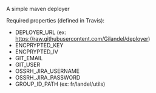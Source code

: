 A simple maven deployer

Required properties (defined in Travis):
- DEPLOYER_URL (ex: https://raw.githubusercontent.com/Gilandel/deployer)
- ENCPRYPTED_KEY
- ENCPRYPTED_IV
- GIT_EMAIL
- GIT_USER
- OSSRH_JIRA_USERNAME
- OSSRH_JIRA_PASSWORD
- GROUP_ID_PATH (ex: fr/landel/utils)